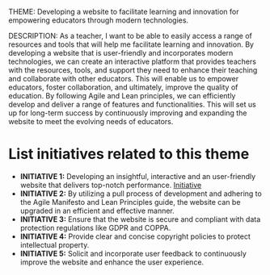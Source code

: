 THEME: Developing a website to facilitate learning and innovation for empowering educators through modern technologies.

DESCRIPTION:
As a teacher, I want to be able to easily access a range of resources and tools that will help me facilitate learning and innovation. By developing a website that is user-friendly and incorporates modern technologies, we can create an interactive platform that provides teachers with the resources, tools, and support they need to enhance their teaching and collaborate with other educators. This will enable us to empower educators, foster collaboration, and ultimately, improve the quality of education. By following Agile and Lean principles, we can efficiently develop and deliver a range of features and functionalities. This will set us up for long-term success by continuously improving and expanding the website to meet the evolving needs of educators.

# List initiatives related to this theme
* **INITIATIVE 1:** Developing an insightful, interactive and an user-friendly website that delivers top-notch performance. [Initiative](documentation/templates/theme/initiatives/initiative_template.md)
* **INITIATIVE 2:** By utilizing a pull process of development and adhering to the Agile Manifesto and Lean Principles guide, the website can be upgraded in an efficient and effective manner.
* **INITIATIVE 3:** Ensure that the website is secure and compliant with data protection regulations like GDPR and COPPA.
* **INITIATIVE 4:** Provide clear and concise copyright policies to protect intellectual property.
* **INITIATIVE 5:** Solicit and incorporate user feedback to continuously improve the website and enhance the user experience.
